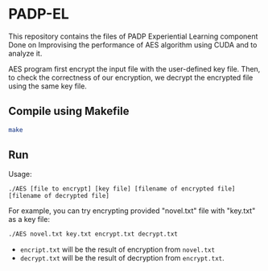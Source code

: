 # PADP-EL
This repository contains the files of PADP Experiential Learning component Done on Improvising the performance of AES algorithm using CUDA and to analyze it.

AES program first encrypt the input file with the user-defined key file. Then, to check the correctness of our encryption, we decrypt the encrypted file using the same key file.

## Compile using Makefile
```bash
make
```
## Run
Usage:
```baseh
./AES [file to encrypt] [key file] [filename of encrypted file] [filename of decrypted file]
```
For example, you can try encrypting provided "novel.txt" file with "key.txt" as a key file:
```bash
./AES novel.txt key.txt encrypt.txt decrypt.txt
```
* ```encript.txt``` will be the result of encryption from ```novel.txt``` 
* ```decrypt.txt``` will be the result of decryption from ```encrypt.txt```.


